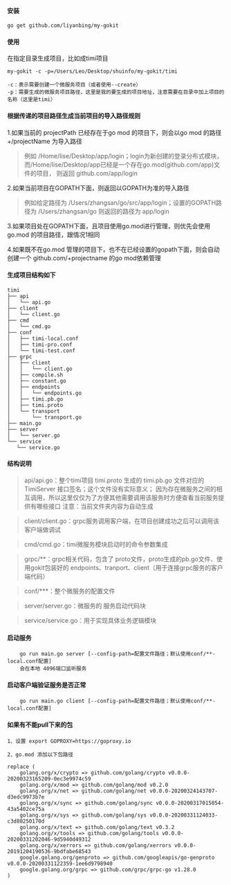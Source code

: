 #### 安装 
```
go get github.com/liyanbing/my-gokit
```

#### 使用
在指定目录生成项目，比如成timi项目

```
my-gokit -c -p=/Users/Leo/Desktop/shuinfo/my-gokit/timi

-c：表示需要创建一个微服务项目（或者使用--create）
-p：需要生成的微服务项目路径，这里是我的要生成的项目地址，注意需要在目录中加上项目的名称（这里是timi）
```

#### 根据传递的项目路径生成当前项目的导入路径规则

 1.如果当前的 projectPath 已经存在于go mod 的项目下，则会以go mod 的路径+/projectName 为导入路径
 > 例如 /Home/lise/Desktop/app/login；login为新创建的登录分布式模块，而/Home/lise/Desktop/app已经是一个存在go.mod(github.com/app)文件的项目， 则返回 github.com/app/login
     
 2.如果当前项目在GOPATH下面，则返回以GOPATH为准的导入路径
 > 例如给定路径为 /Users/zhangsan/go/src/app/login；设置的GOPATH路径为 /Users/zhangsan/go 则返回的路径为 app/login
    
 3.如果项目处在GOPATH下面，且项目使用go.mod进行管理，则优先会使用 go.mod 的项目路径，跟情况1相同
 
 4.如果既不在go.mod 管理的项目下，也不在已经设置的gopath下面，则会自动创建一个 github.com/+projectname 的go mod依赖管理
 
 #### 生成项目结构如下
 
 ```
timi
├── api
│   └── api.go 
├── client
│   └── client.go
├── cmd
│   └── cmd.go
├── conf
│   ├── timi-local.conf
│   ├── timi-pro.conf
│   └── timi-test.conf
├── grpc
│   ├── client
│   │   └── client.go
│   ├── compile.sh
│   ├── constant.go
│   ├── endpoints
│   │   └── endpoints.go
│   ├── timi.pb.go
│   ├── timi.proto
│   └── transport
│       └── transport.go
├── main.go
├── server
│   └── server.go
└── service
    └── service.go

```
#### 结构说明
> api/api.go：整个timi项目 timi.proto 生成的 timi.pb.go 文件对应的 TimiServer 接口签名；这个文件没有实际意义；
因为存在微服务之间的相互调用，所以这里仅仅为了方便其他需要调用该服务时方便查看当前服务提供有哪些接口
注意：当前文件夹内容为自动生成

> client/client.go：grpc服务调用客户端，在项目创建成功之后可以调用该客户端做调试

> cmd/cmd.go：timi微服务模块启动时的命令参数集成

> grpc/**：grpc相关代码，包含了 proto文件，proto生成的pb.go文件、使用gokit包装好的 endpoints、tranport、client（用于连接grpc服务的客户端代码）

> conf/***：整个微服务的配置文件

> server/server.go：微服务的 服务启动代码块

> service/service.go：用于实现具体业务逻辑模块

#### 启动服务
```
    go run main.go server [--config-path=配置文件路径；默认使用conf/**-local.conf配置]
    会在本地 4096端口监听服务
```

#### 启动客户端验证服务是否正常
```
    go run main.go client [--config-path=配置文件路径；默认使用conf/**-local.conf配置]
```

#### 如果有不能pull下来的包
```
1、设置 export GOPROXY=https://goproxy.io

2、go.mod 添加以下包路径

replace (
	golang.org/x/crypto => github.com/golang/crypto v0.0.0-20200323165209-0ec3e9974c59
	golang.org/x/mod => github.com/golang/mod v0.2.0
	golang.org/x/net => github.com/golang/net v0.0.0-20200324143707-d3edc9973b7e
	golang.org/x/sync => github.com/golang/sync v0.0.0-20200317015054-43a5402ce75a
	golang.org/x/sys => github.com/golang/sys v0.0.0-20200331124033-c3d80250170d
	golang.org/x/text => github.com/golang/text v0.3.2
	golang.org/x/tools => github.com/golang/tools v0.0.0-20200331202046-9d5940d49312
	golang.org/x/xerrors => github.com/golang/xerrors v0.0.0-20191204190536-9bdfabe68543
	google.golang.org/genproto => github.com/googleapis/go-genproto v0.0.0-20200331122359-1ee6d9798940
	google.golang.org/grpc => github.com/grpc/grpc-go v1.28.0
)
```

